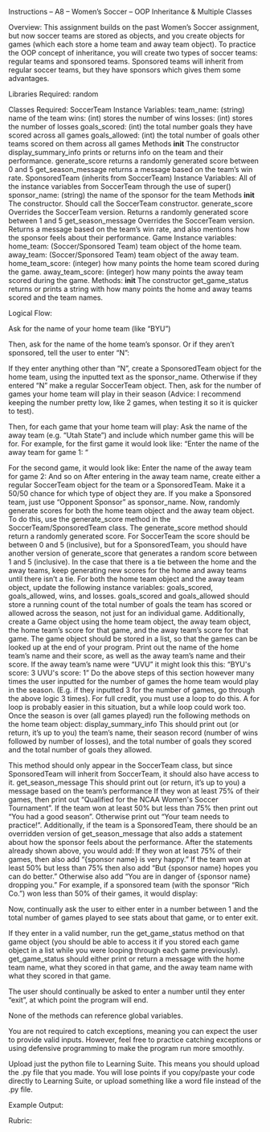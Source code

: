 Instructions – A8 – Women’s Soccer – OOP Inheritance & Multiple Classes

Overview:
This assignment builds on the past Women’s Soccer assignment, but now soccer teams are stored as objects, and you create objects for games (which each store a home team and away team object). To practice the OOP concept of inheritance, you will create two types of soccer teams: regular teams and sponsored teams. Sponsored teams will inherit from regular soccer teams, but they have sponsors which gives them some advantages.

Libraries Required:
random

Classes Required:
SoccerTeam
Instance Variables:
team_name: (string) name of the team
wins: (int) stores the number of wins
losses: (int) stores the number of losses
goals_scored: (int) the total number goals they have scored across all games
goals_allowed: (int) the total number of goals other teams scored on them across all games
Methods
__init__
The constructor
display_summary_info
prints or returns info on the team and their performance.
generate_score
returns a randomly generated score between 0 and 5
get_season_message
returns a message based on the team’s win rate.
SponsoredTeam (inherits from SoccerTeam)
Instance Variables:
All of the instance variables from SoccerTeam through the use of super()
sponsor_name: (string) the name of the sponsor for the team
Methods
__init__
The constructor. Should call the SoccerTeam constructor.
generate_score
Overrides the SoccerTeam version. Returns a randomly generated score between 1 and 5
get_season_message
Overrides the SoccerTeam version. Returns a message based on the team’s win rate, and also mentions how the sponsor feels about their performance.
Game
Instance variables:
home_team: (Soccer/Sponsored Team) team object of the home team.
away_team: (Soccer/Sponsored Team) team object of the away team.
home_team_score: (integer) how many points the home team scored during the game.
away_team_score: (integer) how many points the away team scored during the game.
Methods:
__init__
The constructor
get_game_status
returns or prints a string with how many points the home and away teams scored and the team names.

Logical Flow:

Ask for the name of your home team (like “BYU”)

Then, ask for the name of the home team’s sponsor. Or if they aren’t sponsored, tell the user to enter “N”:

If they enter anything other than “N”, create a SponsoredTeam object for the home team, using the inputted text as the sponsor_name. Otherwise if they entered “N” make a regular SoccerTeam object.
Then, ask for the number of games your home team will play in their season (Advice: I recommend keeping the number pretty low, like 2 games, when testing it so it is quicker to test).

Then, for each game that your home team will play:
Ask the name of the away team (e.g. “Utah State”) and include which number game this will be for. For example, for the first game it would look like:
“Enter the name of the away team for game 1: “

For the second game, it would look like:
Enter the name of the away team for game 2:
And so on
After entering in the away team name, create either a regular SoccerTeam object for the team or a SponsoredTeam. Make it a 50/50 chance for which type of object they are. If you make a Sponsored team, just use “Opponent Sponsor” as sponsor_name.
Now, randomly generate scores for both the home team object and the away team object. To do this, use the generate_score method in the SoccerTeam/SponsoredTeam class.  The generate_score method should return a randomly generated score. For SoccerTeam the score should be between 0 and 5 (inclusive), but for a SponsoredTeam, you should have another version of generate_score that generates a random score between 1 and 5 (inclusive).
In the case that there is a tie between the home and the away teams, keep generating new scores for the home and away teams until there isn’t a tie.
For both the home team object and the away team object, update the following instance variables:
goals_scored, goals_allowed, wins, and losses.
goals_scored and goals_allowed should store a running count of the total number of goals the team has scored or allowed across the season, not just for an individual game.
Additionally, create a Game object using the home team object, the away team object, the home team’s score for that game, and the away team’s score for that game. The game object should be stored in a list, so that the games can be looked up at the end of your program.
Print out the name of the home team’s name and their score, as well as the away team’s name and their score. If the away team’s name were “UVU” it might look this this:
“BYU's score: 3 UVU's score: 1”
Do the above steps of this section however many times the user inputted for the number of games the home team would play in the season. (E.g. if they inputted 3 for the number of games, go through the above logic 3 times). For full credit, you must use a loop to do this. A for loop is probably easier in this situation, but a while loop could work too.
Once the season is over (all games played) run the following methods on the home team object:
display_summary_info
This should print out (or return, it’s up to you) the team’s name, their season record (number of wins followed by number of losses), and the total number of goals they scored and the total number of goals they allowed.

This method should only appear in the SoccerTeam class, but since SponsoredTeam will inherit from SoccerTeam, it should also have access to it.
get_season_message
This should print out (or return, it’s up to you) a message based on the team’s performance
If they won at least 75% of their games, then print out “Qualified for the NCAA Women's Soccer Tournament”.
If the team won at least 50% but less than 75% then print out “You had a good season”.
Otherwise print out “Your team needs to practice!”.
Additionally, if the team is a SponsoredTeam, there should be an overridden version of get_season_message that also adds a statement about how the sponsor feels about the performance. After the statements already shown above, you would add:
If they won at least 75% of their games, then also add “{sponsor name} is very happy.”
If the team won at least 50% but less than 75% then also add “But {sponsor name} hopes you can do better.”
Otherwise also add “You are in danger of {sponsor name} dropping you.”
For example, if a sponsored team (with the sponsor “Rich Co.”) won less than 50% of their games, it would display:

Now, continually ask the user to either enter in a number between 1 and the total number of games played to see stats about that game, or to enter exit.

If they enter in a valid number, run the get_game_status method on that game object (you should be able to access it if you stored each game object in a list while you were looping through each game previously).
get_game_status should either print or return a message with the home team name, what they scored in that game, and the away team name with what they scored in that game.

The user should continually be asked to enter a number until they enter “exit”, at which point the program will end.

None of the methods can reference global variables.

You are not required to catch exceptions, meaning you can expect the user to provide valid inputs. However, feel free to practice catching exceptions or using defensive programming to make the program run more smoothly.

Upload just the python file to Learning Suite. This means you should upload the .py file that you made. You will lose points if you copy/paste your code directly to Learning Suite, or upload something like a word file instead of the .py file.

Example Output:














Rubric:

